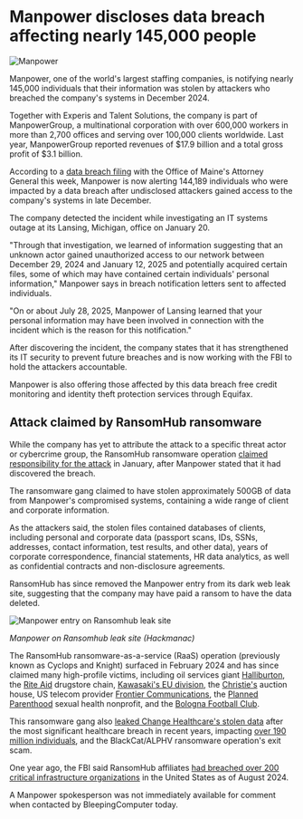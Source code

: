# Manpower discloses data breach affecting nearly 145,000 people

![Manpower](https://www.bleepstatic.com/content/hl-images/2025/08/12/Manpower_headpic.jpg)

Manpower, one of the world's largest staffing companies, is notifying nearly 145,000 individuals that their information was stolen by attackers who breached the company's systems in December 2024.

Together with Experis and Talent Solutions, the company is part of ManpowerGroup, a multinational corporation with over 600,000 workers in more than 2,700 offices and serving over 100,000 clients worldwide. Last year, ManpowerGroup reported revenues of $17.9 billion and a total gross profit of $3.1 billion.

According to a [data breach filing](https://www.maine.gov/agviewer/content/ag/985235c7-cb95-4be2-8792-a1252b4f8318/7f78311b-64ff-4436-82b7-187ed0d23685.html) with the Office of Maine's Attorney General this week, Manpower is now alerting 144,189 individuals who were impacted by a data breach after undisclosed attackers gained access to the company's systems in late December.

The company detected the incident while investigating an IT systems outage at its Lansing, Michigan, office on January 20.

"Through that investigation, we learned of information suggesting that an unknown actor gained unauthorized access to our network between December 29, 2024 and January 12, 2025 and potentially acquired certain files, some of which may have contained certain individuals' personal information," Manpower says in breach notification letters sent to affected individuals.

"On or about July 28, 2025, Manpower of Lansing learned that your personal information may have been involved in connection with the incident which is the reason for this notification."

After discovering the incident, the company states that it has strengthened its IT security to prevent future breaches and is now working with the FBI to hold the attackers accountable.

Manpower is also offering those affected by this data breach free credit monitoring and identity theft protection services through Equifax.

## Attack claimed by RansomHub ransomware

While the company has yet to attribute the attack to a specific threat actor or cybercrime group, the RansomHub ransomware operation [claimed responsibility for the attack](https://x.com/H4ckmanac/status/1882130753011786179) in January, after Manpower stated that it had discovered the breach.

The ransomware gang claimed to have stolen approximately 500GB of data from Manpower's compromised systems, containing a wide range of client and corporate information.

​As the attackers said, the stolen files contained databases of clients, including personal and corporate data (passport scans, IDs, SSNs, addresses, contact information, test results, and other data), years of corporate correspondence, financial statements, HR data analytics, as well as confidential contracts and non-disclosure agreements.

RansomHub has since removed the Manpower entry from its dark web leak site, suggesting that the company may have paid a ransom to have the data deleted.

![Manpower entry on Ransomhub leak site](https://www.bleepstatic.com/images/news/u/1109292/2025/Manpower%20entry%20on%20Ransomhub%20leak%20site.png)

_Manpower on Ransomhub leak site (Hackmanac)_

The RansomHub ransomware-as-a-service (RaaS) operation (previously known as Cyclops and Knight) surfaced in February 2024 and has since claimed many high-profile victims, including oil services giant [Halliburton](https://www.bleepingcomputer.com/news/security/halliburton-cyberattack-linked-to-ransomhub-ransomware-gang/), the [Rite Aid](https://www.bleepingcomputer.com/news/security/rite-aid-says-june-data-breach-impacts-22-million-people/) drugstore chain, [Kawasaki's EU division](https://www.bleepingcomputer.com/news/security/ransomhub-claims-kawasaki-cyberattack-threatens-to-leak-stolen-data/), the [Christie's](https://www.bleepingcomputer.com/news/security/christies-confirms-breach-after-ransomhub-threatens-to-leak-data/) auction house, US telecom provider [Frontier Communications](https://www.bleepingcomputer.com/news/security/frontier-warns-750-000-of-a-data-breach-after-extortion-threats/), the [Planned Parenthood](https://www.bleepingcomputer.com/news/security/planned-parenthood-confirms-cyberattack-as-ransomhub-claims-breach/) sexual health nonprofit, and the [Bologna Football Club](https://www.bleepingcomputer.com/news/security/bologna-fc-confirms-data-breach-after-ransomhub-ransomware-attack/).

This ransomware gang also [leaked Change Healthcare's stolen data](https://www.bleepingcomputer.com/news/security/ransomware-gang-starts-leaking-alleged-stolen-change-healthcare-data/) after the most significant healthcare breach in recent years, impacting [over 190 million individuals](https://www.bleepingcomputer.com/news/security/unitedhealth-now-says-190-million-impacted-by-2024-data-breach/), and the BlackCat/ALPHV ransomware operation's exit scam.

One year ago, the FBI said RansomHub affiliates [had breached over 200 critical infrastructure organizations](https://www.bleepingcomputer.com/news/security/fbi-ransomhub-ransomware-breached-210-victims-since-february/) in the United States as of August 2024.

A Manpower spokesperson was not immediately available for comment when contacted by BleepingComputer today.